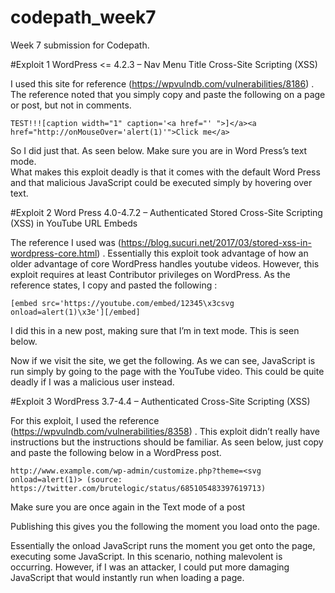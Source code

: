 # codepath_week7

Week 7 submission for Codepath.

#Exploit 1
WordPress <= 4.2.3 – Nav Menu Title Cross-Site Scripting (XSS)

I used this site for reference (https://wpvulndb.com/vulnerabilities/8186) . The reference noted that you simply copy and paste the following on a page or post, but not in comments.

`TEST!!![caption width="1" caption='<a href="' ">]</a><a href="http://onMouseOver='alert(1)'">Click me</a>`

So I did just that. As seen below. Make sure you are in Word Press’s text mode.  
What makes this exploit deadly is that it comes with the default Word Press and that malicious JavaScript could be executed simply by hovering over text.

#Exploit 2
Word Press 4.0-4.7.2 – Authenticated Stored Cross-Site Scripting (XSS) in YouTube URL Embeds

The reference I used was (https://blog.sucuri.net/2017/03/stored-xss-in-wordpress-core.html) .  Essentially this exploit took advantage of how an older advantage of core WordPress handles youtube videos. However, this exploit requires at least Contributor privileges on WordPress.
As the reference states, I copy and pasted the following :

`[embed src='https://youtube.com/embed/12345\x3csvg onload=alert(1)\x3e'][/embed]`

I did this in a new post, making sure that I’m in text mode. This is seen below.
 
Now if we visit the site, we get the following. As we can see, JavaScript is run simply by going to the page with the YouTube video. This could be quite deadly if I was a malicious user instead.
 
#Exploit 3
WordPress 3.7-4.4 – Authenticated Cross-Site Scripting (XSS)

For this exploit, I used the reference (https://wpvulndb.com/vulnerabilities/8358) . This exploit didn’t really have instructions but the instructions should be familiar. As seen below, just copy and paste the following below in a WordPress post.

```http://www.example.com/wp-admin/customize.php?theme=<svg onload=alert(1)> (source: https://twitter.com/brutelogic/status/685105483397619713)```

Make sure you are once again in the Text mode of a post
 
Publishing this gives you the following the moment you load onto the page.
 
Essentially the onload JavaScript runs the moment you get onto the page, executing some JavaScript. In this scenario, nothing malevolent is occurring. However, if I was an attacker, I could put more damaging JavaScript that would instantly run when loading a page.
